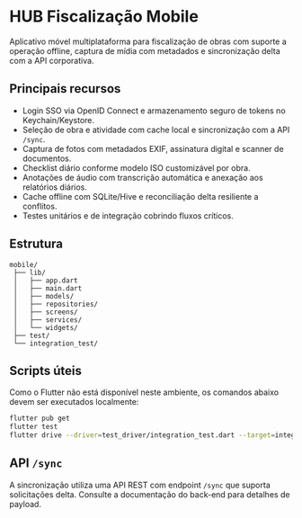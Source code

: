 # HUB Fiscalização Mobile

Aplicativo móvel multiplataforma para fiscalização de obras com suporte a operação offline, captura de mídia com metadados e sincronização delta com a API corporativa.

## Principais recursos

- Login SSO via OpenID Connect e armazenamento seguro de tokens no Keychain/Keystore.
- Seleção de obra e atividade com cache local e sincronização com a API `/sync`.
- Captura de fotos com metadados EXIF, assinatura digital e scanner de documentos.
- Checklist diário conforme modelo ISO customizável por obra.
- Anotações de áudio com transcrição automática e anexação aos relatórios diários.
- Cache offline com SQLite/Hive e reconciliação delta resiliente a conflitos.
- Testes unitários e de integração cobrindo fluxos críticos.

## Estrutura

```
mobile/
 ├── lib/
 │   ├── app.dart
 │   ├── main.dart
 │   ├── models/
 │   ├── repositories/
 │   ├── screens/
 │   ├── services/
 │   └── widgets/
 ├── test/
 └── integration_test/
```

## Scripts úteis

Como o Flutter não está disponível neste ambiente, os comandos abaixo devem ser executados localmente:

```bash
flutter pub get
flutter test
flutter drive --driver=test_driver/integration_test.dart --target=integration_test/app_test.dart
```

## API `/sync`

A sincronização utiliza uma API REST com endpoint `/sync` que suporta solicitações delta. Consulte a documentação do back-end para detalhes de payload.

